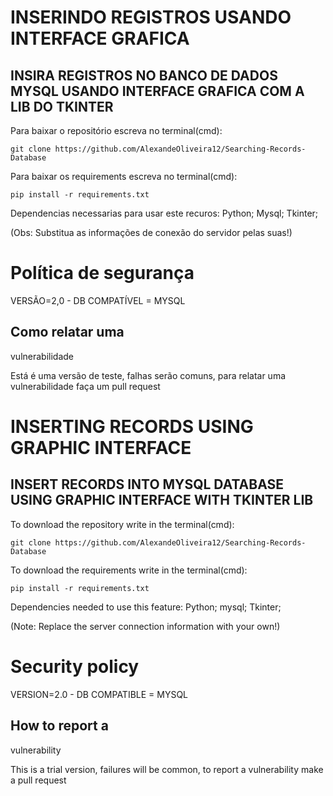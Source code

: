 # INSERINDO REGISTROS USANDO INTERFACE GRAFICA

## INSIRA REGISTROS NO BANCO DE DADOS MYSQL USANDO INTERFACE GRAFICA COM A LIB DO TKINTER

Para baixar o repositório escreva no terminal(cmd):
````
git clone https://github.com/AlexandeOliveira12/Searching-Records-Database
````
Para baixar os requirements escreva no terminal(cmd):
````
pip install -r requirements.txt
````
Dependencias necessarias para usar este recuros:
Python;
Mysql;
Tkinter;

(Obs: Substitua as informações de conexão do servidor pelas suas!)

# Política de segurança

VERSÃO=2,0 - 
DB COMPATÍVEL = MYSQL

## Como relatar uma 
vulnerabilidade

Está é uma versão de teste, 
falhas serão comuns, para relatar uma vulnerabilidade faça um pull request

##

# INSERTING RECORDS USING GRAPHIC INTERFACE

## INSERT RECORDS INTO MYSQL DATABASE USING GRAPHIC INTERFACE WITH TKINTER LIB

To download the repository write in the terminal(cmd):
````
git clone https://github.com/AlexandeOliveira12/Searching-Records-Database
````
To download the requirements write in the terminal(cmd):
````
pip install -r requirements.txt
````
Dependencies needed to use this feature:
Python;
mysql;
Tkinter;

(Note: Replace the server connection information with your own!)

# Security policy

VERSION=2.0 - 
DB COMPATIBLE = MYSQL

## How to report a
vulnerability

This is a trial version,
failures will be common, to report a vulnerability make a pull request



